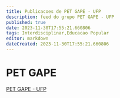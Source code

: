 ```yaml
---
title: Publicacoes de PET GAPE - UFP
description: feed do grupo PET GAPE - UFP
published: true
date: 2023-11-30T17:55:21.660806
tags: Interdisciplinar,Educacao Popular
editor: markdown
dateCreated: 2023-11-30T17:55:21.660806
---
```


# PET GAPE
[PET GAPE - UFP](/grupo/184PETGAPEUFP.md)